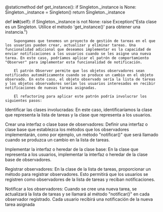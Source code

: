 @staticmethod
def get_instance():
    if Singleton._instance is None:
        Singleton._instance = Singleton()
    return Singleton._instance

def __init__(self):
    if Singleton._instance is not None:
        raise Exception("Esta clase es un Singleton. Utilice el método 'get_instance()' para obtener una instancia.")
        
        Supongamos que tenemos un proyecto de gestión de tareas en el que los usuarios pueden crear, actualizar y eliminar tareas. Una funcionalidad adicional que deseamos implementar es la capacidad de enviar notificaciones a los usuarios cuando se les asigne una nueva tarea. En este caso, podríamos aplicar el patrón de comportamiento "Observer" para implementar esta funcionalidad de notificación.
        
        El patrón Observer permite que los objetos observadores sean notificados automáticamente cuando se produce un cambio en el objeto observado. En este caso, el objeto observado sería la lista de tareas y los objetos observadores serían los usuarios interesados en recibir notificaciones de nuevas tareas asignadas.
        
        El refactoring para aplicar este patrón podría involucrar los siguientes pasos:

Identificar las clases involucradas: En este caso, identificaríamos la clase que representa la lista de tareas y la clase que representa a los usuarios.

Crear una interfaz o clase base de observadores: Definir una interfaz o clase base que establezca los métodos que los observadores implementarán, como por ejemplo, un método "notificar()" que será llamado cuando se produzca un cambio en la lista de tareas.

Implementar la interfaz o heredar de la clase base: En la clase que representa a los usuarios, implementar la interfaz o heredar de la clase base de observadores.

Registrar observadores: En la clase de la lista de tareas, proporcionar un método para registrar observadores. Esto permitirá que los usuarios se registren como observadores de la lista de tareas y reciban notificaciones.

Notificar a los observadores: Cuando se cree una nueva tarea, se actualizará la lista de tareas y se llamará al método "notificar()" en cada observador registrado. Cada usuario recibirá una notificación de la nueva tarea asignada
